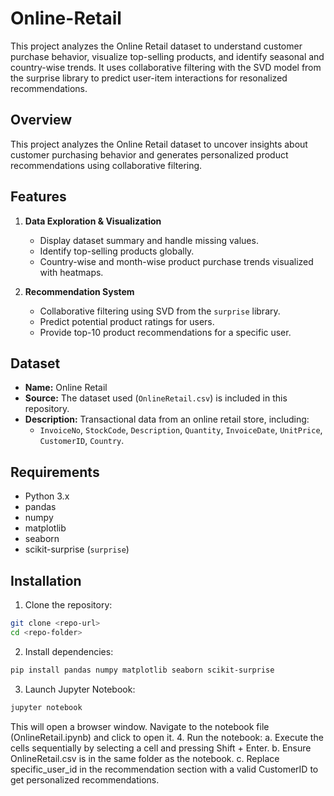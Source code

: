 # Online-Retail
This project analyzes the Online Retail dataset to understand customer purchase behavior, visualize top-selling products, and identify seasonal and country-wise trends. It uses collaborative filtering with the SVD model from the surprise library to predict user-item interactions for resonalized recommendations.

## Overview
This project analyzes the Online Retail dataset to uncover insights about customer purchasing behavior and generates personalized product recommendations using collaborative filtering.

## Features
1. **Data Exploration & Visualization**
   - Display dataset summary and handle missing values.
   - Identify top-selling products globally.
   - Country-wise and month-wise product purchase trends visualized with heatmaps.

2. **Recommendation System**
   - Collaborative filtering using SVD from the `surprise` library.
   - Predict potential product ratings for users.
   - Provide top-10 product recommendations for a specific user.

## Dataset
- **Name:** Online Retail
- **Source:** The dataset used (`OnlineRetail.csv`) is included in this repository.
- **Description:** Transactional data from an online retail store, including:
  - `InvoiceNo`, `StockCode`, `Description`, `Quantity`, `InvoiceDate`, `UnitPrice`, `CustomerID`, `Country`.

## Requirements
- Python 3.x
- pandas
- numpy
- matplotlib
- seaborn
- scikit-surprise (`surprise`)

## Installation
1. Clone the repository:

```bash
git clone <repo-url>
cd <repo-folder>
```
2. Install dependencies:
```bash
pip install pandas numpy matplotlib seaborn scikit-surprise
```
3. Launch Jupyter Notebook:
```bash
jupyter notebook
```
This will open a browser window. Navigate to the notebook file (OnlineRetail.ipynb) and click to open it.
4. Run the notebook:
  a. Execute the cells sequentially by selecting a cell and pressing Shift + Enter.
  b. Ensure OnlineRetail.csv is in the same folder as the notebook.
  c. Replace specific_user_id in the recommendation section with a valid CustomerID to get personalized recommendations.

